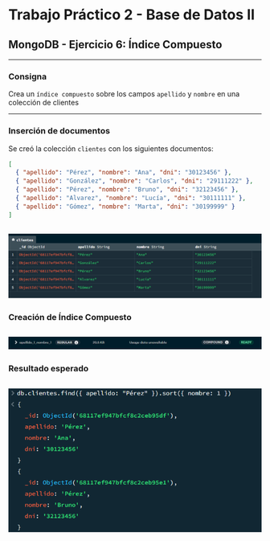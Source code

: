 
# Trabajo Práctico 2 - Base de Datos II
## MongoDB - Ejercicio 6: Índice Compuesto

---

### Consigna

Crea un `índice compuesto` sobre los campos `apellido` y `nombre` en una colección de clientes

---

### Inserción de documentos

Se creó la colección `clientes` con los siguientes documentos:

```json
[
  { "apellido": "Pérez", "nombre": "Ana", "dni": "30123456" },
  { "apellido": "González", "nombre": "Carlos", "dni": "29111222" },
  { "apellido": "Pérez", "nombre": "Bruno", "dni": "32123456" },
  { "apellido": "Alvarez", "nombre": "Lucía", "dni": "30111111" },
  { "apellido": "Gómez", "nombre": "Marta", "dni": "30199999" }
]
```
![indice](img/ej6_documentos.png)
---

### Creación de Índice Compuesto

![indice](img/ej6_crear_indice_compuesto.png)
---

### Resultado esperado


![indice](img/ej6_resultado.png)
---